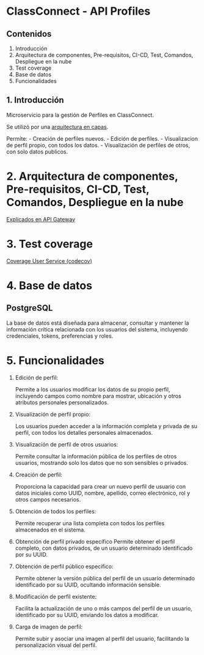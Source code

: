 # ClassConnect - API Profiles

## Contenidos
1. Introducción
2. Arquitectura de componentes, Pre-requisitos, CI-CD, Test, Comandos, Despliegue en la nube
3. Test coverage
4. Base de datos
5. Funcionalidades

## 1. Introducción

Microservicio para la gestión de Perfiles en ClassConnect.

Se utilizó por una [arquitectura en capas](https://dzone.com/articles/layered-architecture-is-good).

Permite:
    - Creación de perfiles nuevos.
    - Edición de perfiles.
    - Visualizacion de perfil propio, con todos los datos.
    - Visualización de perfiles de otros, con solo datos publicos.

# 2. Arquitectura de componentes, Pre-requisitos, CI-CD, Test, Comandos, Despliegue en la nube

[Explicados en API Gateway](https://github.com/1c2025-IngSoftware2-g7/api_gateway)

# 3. Test coverage

[Coverage User Service (codecov)](app.codecov.io/github/1c2025-IngSoftware2-g7/service_api_profiles/)

# 4. Base de datos

## PostgreSQL

La base de datos está diseñada para almacenar, consultar y mantener la información crítica relacionada con los usuarios del sistema, incluyendo credenciales, tokens, preferencias y roles.    

# 5. Funcionalidades
1. Edición de perfil:

    Permite a los usuarios modificar los datos de su propio perfil, incluyendo campos como nombre para mostrar, ubicación y otros atributos personales personalizados.

2. Visualización de perfil propio:

    Los usuarios pueden acceder a la información completa y privada de su perfil, con todos los detalles personales almacenados.

3. Visualización de perfil de otros usuarios:

    Permite consultar la información pública de los perfiles de otros usuarios, mostrando solo los datos que no son sensibles o privados.

4. Creación de perfil:

    Proporciona la capacidad para crear un nuevo perfil de usuario con datos iniciales como UUID, nombre, apellido, correo electrónico, rol y otros campos necesarios.

5. Obtención de todos los perfiles:

    Permite recuperar una lista completa con todos los perfiles almacenados en el sistema.

6. Obtención de perfil privado específico
    Permite obtener el perfil completo, con datos privados, de un usuario determinado identificado por su UUID.

7. Obtención de perfil público específico:

    Permite obtener la versión pública del perfil de un usuario determinado identificado por su UUID, ocultando información sensible.

8. Modificación de perfil existente:

    Facilita la actualización de uno o más campos del perfil de un usuario, identificado por su UUID, enviando los datos a modificar.

9. Carga de imagen de perfil:

    Permite subir y asociar una imagen al perfil del usuario, facilitando la personalización visual del perfil.
